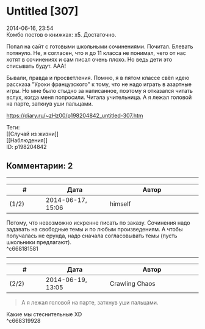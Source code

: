 Untitled [307]
==============

  
2014-06-16, 23:54  
 Комбо постов о книжках: x5. Достаточно.   
   
 Попал на сайт с готовыми школьными сочинениями. Почитал. Блевать потянуло. Не, я согласен, что я до 11 класса не понимал, чего от нас хотят в сочинениях и сам писал очень плохо. Но ведь дети это списывать будут. ААА!   
   
 Бывали, правда и просветления. Помню, я в пятом классе свёл идею рассказа "Уроки французского" к тому, что не надо играть в азартные игры. Но мне было стыдно за написанное, поэтому я отказался читать вслух, когда меня попросили. Читала учительница. А я лежал головой на парте, заткнув уши пальцами.   
  
<https://diary.ru/~zHz00/p198204842_untitled-307.htm>  
  
Теги:  
[[Случай из жизни]]  
[[Наблюдения]]  
ID: p198204842  


Комментарии: 2
--------------

  


---



|         #         |              Дата              |                     Автор                     |           ID           |
| --- | --- | --- | --- |
| (1/2) | 2014-06-17, 15:06 | himself | c668181581 |

  
 Потому, что невозможно искренне писать по заказу. Сочинения надо задавать на свободные темы и по любым произведениям. А чтобы получалась не ерунда, надо сначала согласовывать темы (пусть школьники предлагают).   
 ^c668181581

---



|         #         |              Дата              |                     Автор                     |           ID           |
| --- | --- | --- | --- |
| (2/2) | 2014-06-19, 13:05 | Crawling Chaos | c668319928 |

  
 >А я лежал головой на парте, заткнув уши пальцами.   
   
 Какие мы стеснительные XD   
 ^c668319928